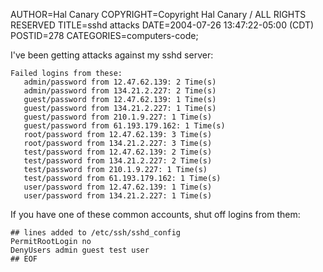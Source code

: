 AUTHOR=Hal Canary
COPYRIGHT=Copyright Hal Canary / ALL RIGHTS RESERVED
TITLE=sshd attacks
DATE=2004-07-26 13:47:22-05:00 (CDT)
POSTID=278
CATEGORIES=computers-code;

I've been getting attacks against my sshd server:

    
    Failed logins from these:
       admin/password from 12.47.62.139: 2 Time(s)
       admin/password from 134.21.2.227: 2 Time(s)
       guest/password from 12.47.62.139: 1 Time(s)
       guest/password from 134.21.2.227: 1 Time(s)
       guest/password from 210.1.9.227: 1 Time(s)
       guest/password from 61.193.179.162: 1 Time(s)
       root/password from 12.47.62.139: 3 Time(s)
       root/password from 134.21.2.227: 3 Time(s)
       test/password from 12.47.62.139: 2 Time(s)
       test/password from 134.21.2.227: 2 Time(s)
       test/password from 210.1.9.227: 1 Time(s)
       test/password from 61.193.179.162: 1 Time(s)
       user/password from 12.47.62.139: 1 Time(s)
       user/password from 134.21.2.227: 1 Time(s)
    

If you have one of these common accounts, shut off logins from them:

    
    ## lines added to /etc/ssh/sshd_config
    PermitRootLogin no
    DenyUsers admin guest test user
    ## EOF

